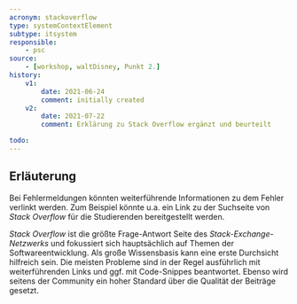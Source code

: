 ```yaml
---
acronym: stackoverflow
type: systemContextElement
subtype: itsystem
responsible:
    - psc
source:
    - [workshop, waltDisney, Punkt 2.]   
history:
    v1:
        date: 2021-06-24
        comment: initially created
    v2:
        date: 2021-07-22
        comment: Erklärung zu Stack Overflow ergänzt und beurteilt

todo:
---
```


## Erläuterung

Bei Fehlermeldungen könnten weiterführende Informationen zu dem Fehler verlinkt werden. Zum Beispiel könnte u.a. ein Link zu der Suchseite von _Stack Overflow_ für die Studierenden bereitgestellt werden.

_Stack Overflow_ ist die größte Frage-Antwort Seite des _Stack-Exchange-Netzwerks_ und fokussiert sich hauptsächlich auf Themen der Softwareentwicklung. Als große Wissensbasis kann eine erste Durchsicht hilfreich sein. Die meisten Probleme sind in der Regel ausführlich mit weiterführenden Links und ggf. mit Code-Snippes beantwortet. Ebenso wird seitens der Community ein hoher Standard über die Qualität der Beiträge gesetzt.